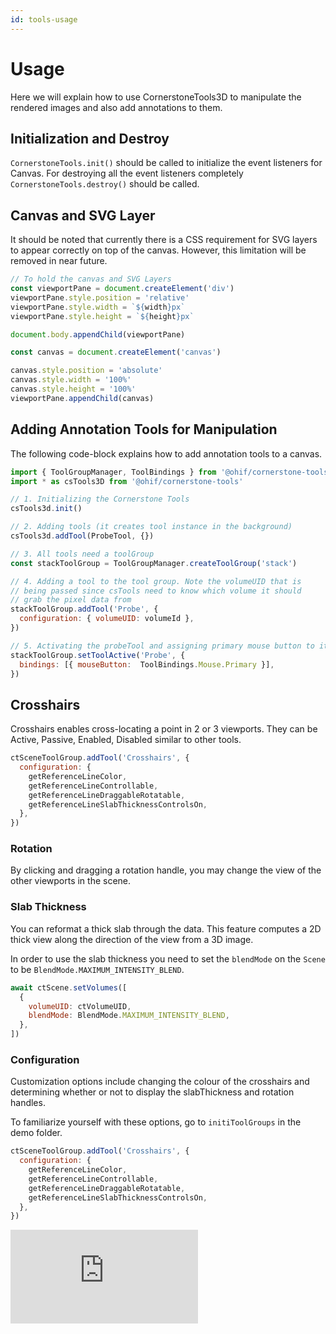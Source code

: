 ```yaml
---
id: tools-usage
---
```

# Usage
Here we will explain how to use CornerstoneTools3D to manipulate the rendered images and also add annotations to them.

## Initialization and Destroy
`CornerstoneTools.init()` should be called to initialize the event listeners for Canvas. For destroying all
the event listeners completely `CornerstoneTools.destroy()` should be called.

## Canvas and SVG Layer
It should be noted that currently there is a CSS requirement for
SVG layers to appear correctly on top of the canvas. However, this limitation will be removed in near future.

```js
// To hold the canvas and SVG Layers
const viewportPane = document.createElement('div')
viewportPane.style.position = 'relative'
viewportPane.style.width = `${width}px`
viewportPane.style.height = `${height}px`

document.body.appendChild(viewportPane)

const canvas = document.createElement('canvas')

canvas.style.position = 'absolute'
canvas.style.width = '100%'
canvas.style.height = '100%'
viewportPane.appendChild(canvas)
```


## Adding Annotation Tools for Manipulation
The following code-block explains how to add annotation tools to a canvas.

```js
import { ToolGroupManager, ToolBindings } from '@ohif/cornerstone-tools'
import * as csTools3D from '@ohif/cornerstone-tools'

// 1. Initializing the Cornerstone Tools
csTools3d.init()

// 2. Adding tools (it creates tool instance in the background)
csTools3d.addTool(ProbeTool, {})

// 3. All tools need a toolGroup
const stackToolGroup = ToolGroupManager.createToolGroup('stack')

// 4. Adding a tool to the tool group. Note the volumeUID that is
// being passed since csTools need to know which volume it should
// grab the pixel data from
stackToolGroup.addTool('Probe', {
  configuration: { volumeUID: volumeId },
})

// 5. Activating the probeTool and assigning primary mouse button to it.
stackToolGroup.setToolActive('Probe', {
  bindings: [{ mouseButton:  ToolBindings.Mouse.Primary }],
})
```


## Crosshairs
Crosshairs enables cross-locating a point in 2 or 3 viewports. They can be
Active, Passive, Enabled, Disabled similar to other tools.

```js
ctSceneToolGroup.addTool('Crosshairs', {
  configuration: {
    getReferenceLineColor,
    getReferenceLineControllable,
    getReferenceLineDraggableRotatable,
    getReferenceLineSlabThicknessControlsOn,
  },
})
```


### Rotation
By clicking and dragging a rotation handle, you may change the view of the other viewports in the scene.

### Slab Thickness
You can reformat a thick slab through the data. This feature computes a 2D thick view along the direction of the view from a 3D image.


In order to use the slab thickness you need to set the `blendMode` on the `Scene` to be `BlendMode.MAXIMUM_INTENSITY_BLEND`.


```js
await ctScene.setVolumes([
  {
    volumeUID: ctVolumeUID,
    blendMode: BlendMode.MAXIMUM_INTENSITY_BLEND,
  },
])
```
### Configuration
Customization options include changing the colour of the crosshairs and determining whether or not to display the slabThickness and rotation handles.

To familiarize yourself with these options, go to `initiToolGroups` in the demo folder.

```js
ctSceneToolGroup.addTool('Crosshairs', {
  configuration: {
    getReferenceLineColor,
    getReferenceLineControllable,
    getReferenceLineDraggableRotatable,
    getReferenceLineSlabThicknessControlsOn,
  },
})
```

<div style={{padding:"56.25% 0 0 0", position:"relative"}}>
    <iframe src="https://player.vimeo.com/video/601952835?badge=0&amp;autopause=0&amp;player_id=0&amp;app_id=58479&amp;h=abc1591622" frameBorder="0" allow="autoplay; fullscreen; picture-in-picture" allowFullScreen style= {{ position:"absolute",top:0,left:0,width:"100%",height:"100%"}} title="measurement-report"></iframe>
</div>
